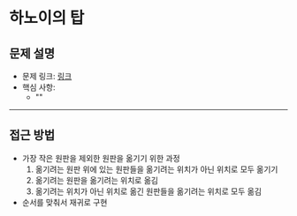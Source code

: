 # 하노이의 탑

## 문제 설명
- 문제 링크: [링크](https://school.programmers.co.kr/learn/courses/30/lessons/12946)
- 핵심 사항:
  - ""
---

## 접근 방법
- 가장 작은 원판을 제외한 원판을 옮기기 위한 과정
  1. 옮기려는 원판 위에 있는 원판들을 옮기려는 위치가 아닌 위치로 모두 옮기기
  2. 옮기려는 원판을 옮기려는 위치로 옮김
  3. 옮기려는 위치가 아닌 위치로 옮긴 원판들을 옮기려는 위치로 모두 옮김
- 순서를 맞춰서 재귀로 구현